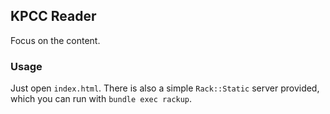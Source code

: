 ## KPCC Reader

Focus on the content.

### Usage
Just open `index.html`. There is also a simple `Rack::Static` server provided, which you can run with `bundle exec rackup`.
